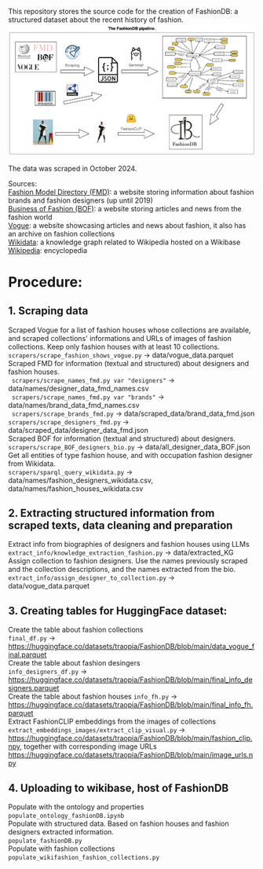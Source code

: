 This repository stores the source code for the creation of FashionDB: a structured dataset about the recent history of fashion.<br/>
![alt text](img/fashion_DB_pipeline.jpg)

The data was scraped in October 2024.<br/>

Sources: <br/>
[Fashion Model Directory (FMD)](https://www.fashionmodeldirectory.com): a website storing information about fashion brands and fashion designers (up until 2019)<br/>
[Business of Fashion (BOF)](https://www.businessoffashion.com): a website storing articles and news from the fashion world<br/>
[Vogue](https://www.vogue.com): a website showcasing articles and news about fashion, it also has an archive on fashion collections<br/>
[Wikidata](https://www.wikidata.org/wiki/Wikidata:Main_Page): a knowledge graph related to Wikipedia hosted on a Wikibase <br/>
[Wikipedia](https://en.wikipedia.org/wiki/Main_Page): encyclopedia<br/>

# Procedure:<br/>
## 1. Scraping data<br/>
Scraped Vogue for a list of fashion houses whose collections are available, and scraped collections' informations and URLs of images of fashion collections. Keep only fashion houses with at least 10 collections.<br/>
``` scrapers/scrape_fashion_shows_vogue.py ``` → data/vogue_data.parquet <br/>
Scraped FMD for information (textual and structured) about designers and fashion houses. <br/>
``` scrapers/scrape_names_fmd.py var "designers"``` →  data/names/designer_data_fmd_names.csv <br/>
``` scrapers/scrape_names_fmd.py var "brands"``` → data/names/brand_data_fmd_names.csv<br/>
``` scrapers/scrape_brands_fmd.py``` → data/scraped_data/brand_data_fmd.json <br/>
```scrapers/scrape_designers_fmd.py``` → data/scraped_data/designer_data_fmd.json <br/>
Scraped BOF for information (textual and structured) about designers. <br/>
```scrapers/scrape_BOF_designers_bio.py``` → data/all_designer_data_BOF.json <br/>
Get all entities of type fashion house, and with occupation fashion designer from Wikidata. <br/>
```scrapers/sparql_query_wikidata.py``` → data/names/fashion_designers_wikidata.csv, data/names/fashion_houses_wikidata.csv <br/>


## 2. Extracting structured information from scraped texts, data cleaning and preparation <br/>
Extract info from biographies of designers and fashion houses using LLMs<br/>
```extract_info/knowledge_extraction_fashion.py``` → data/extracted_KG <br/>
Assign collection to fashion designers. Use the names previously scraped and the collection descriptions, and the names extracted from the bio. <br/>
```extract_info/assign_designer_to_collection.py``` → data/vogue_data.parquet<br/>


## 3. Creating tables for HuggingFace dataset: 
Create the table about fashion collections <br/>
```final_df.py``` → https://huggingface.co/datasets/traopia/FashionDB/blob/main/data_vogue_final.parquet <br/>
Create the table about fashion desingers<br/>
```info_designers_df.py```  → https://huggingface.co/datasets/traopia/FashionDB/blob/main/final_info_designers.parquet  <br/>
Create the table about fashion houses
```info_fh.py```  →  https://huggingface.co/datasets/traopia/FashionDB/blob/main/final_info_fh.parquet <br/>
Extract FashionCLIP embeddings from the images of collections<br/>
```extract_embeddings_images/extract_clip_visual.py``` → https://huggingface.co/datasets/traopia/FashionDB/blob/main/fashion_clip.npy, together with corresponding image URLs https://huggingface.co/datasets/traopia/FashionDB/blob/main/image_urls.npy  <br/>


## 4. Uploading to wikibase, host of FashionDB
Populate with the ontology and properties<br/>
```populate_ontology_fashionDB.ipynb``` <br/>
Populate with structured data. Based on fashion houses and fashion designers extracted information.<br/>
```populate_fashionDB.py``` <br/>
Populate with fashion collections<br/>
```populate_wikifashion_fashion_collections.py``` <br/>
